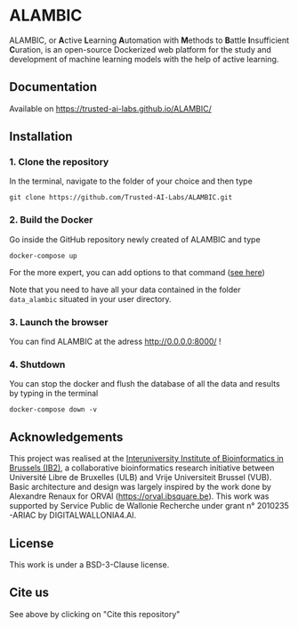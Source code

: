 # ALAMBIC
ALAMBIC, or **A**ctive **L**earning **A**utomation with **M**ethods to **B**attle **I**nsufficient **C**uration, is an open-source Dockerized web platform for the study
and development of machine learning models with the help of active learning.

## Documentation
Available on https://trusted-ai-labs.github.io/ALAMBIC/

## Installation
### 1. Clone the repository
In the terminal, navigate to the folder of your choice and then type

```
git clone https://github.com/Trusted-AI-Labs/ALAMBIC.git
```

### 2. Build the Docker
Go inside the GitHub repository newly created of ALAMBIC and type

```
docker-compose up
```

For the more expert, you can add options to that command ([see here](https://docs.docker.com/compose/reference/up/))

Note that you need to have all your data contained in the folder `data_alambic` situated in your user directory.

### 3. Launch the browser
You can find ALAMBIC at the adress <a href="http://0.0.0.0:8000/" target="_blank">http://0.0.0.0:8000/</a> !

### 4. Shutdown
You can stop the docker and flush the database of all the data and results by typing in the terminal

```
docker-compose down -v
```

## Acknowledgements
This project was realised at the <a href="http://ibsquare.be" target="_blank"><span class="ltf">Interuniversity Institute of Bioinformatics in Brussels (IB2)</a>, a collaborative
bioinformatics research initiative between Université Libre de Bruxelles (ULB) and Vrije Universiteit Brussel (VUB).
Basic architecture and design was largely inspired by the work done by Alexandre Renaux for ORVAl (<a href="https://orval.ibsquare.be" target="_blank"><span class="ltf">https://orval.ibsquare.be</span></a>).
This work was supported by Service Public de Wallonie Recherche under grant n° 2010235 -ARIAC by DIGITALWALLONIA4.AI.

## License
This work is under a BSD-3-Clause license.

## Cite us
See above by clicking on "Cite this repository"